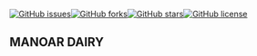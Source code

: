
[![GitHub issues](https://img.shields.io/github/issues/tarikmanoar/Manoar-Dairy?style=flat-square)](https://github.com/tarikmanoar/Manoar-Dairy/issues)[![GitHub forks](https://img.shields.io/github/forks/tarikmanoar/Manoar-Dairy?style=flat-square)](https://github.com/tarikmanoar/Manoar-Dairy/network)[![GitHub stars](https://img.shields.io/github/stars/tarikmanoar/Manoar-Dairy?style=flat-square)](https://github.com/tarikmanoar/Manoar-Dairy/stargazers)[![GitHub license](https://img.shields.io/github/license/tarikmanoar/Manoar-Dairy?style=flat-square)](https://github.com/tarikmanoar/Manoar-Dairy/blob/master/LICENSE)

## MANOAR DAIRY
